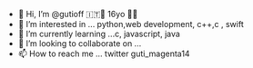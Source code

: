 - 👋 Hi, I’m @gutioff 🇮🇹🍝 16yo 🖤🤍
- 👀 I’m interested in ... python,web development, c++,c , swift
- 🌱 I’m currently learning ...c, javascript, java
- 💞️ I’m looking to collaborate on ...
- 📫 How to reach me ... twitter guti_magenta14

<!---
gutioff/gutioff is a ✨ special ✨ repository because its `README.md` (this file) appears on your GitHub profile.
You can click the Preview link to take a look at your changes.
--->
